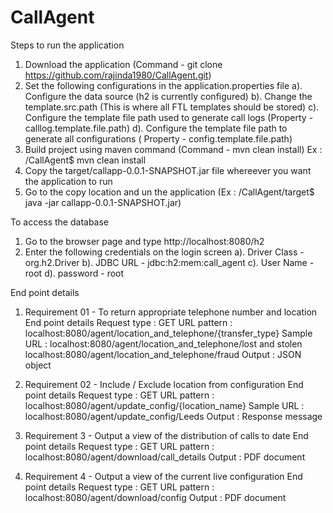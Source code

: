 # CallAgent

Steps to run the application

1. Download the application (Command - git clone https://github.com/rajinda1980/CallAgent.git)
2. Set the following configurations in the application.properties file
    a). Configure the data source (h2 is currently configured)
    b). Change the template.src.path (This is where all FTL templates should be stored)
    c). Configure the template file path used to generate call logs (Property - calllog.template.file.path)
    d). Configure the template file path to generate all configurations ( Property - config.template.file.path)
3. Build project using maven command (Command - mvn clean install) Ex : /CallAgent$ mvn clean install
4. Copy the target/callapp-0.0.1-SNAPSHOT.jar file whereever you want the application to run
5. Go to the copy location and un the application (Ex : /CallAgent/target$ java -jar callapp-0.0.1-SNAPSHOT.jar)


To access the database

1. Go to the browser page and type http://localhost:8080/h2
2. Enter the following credentials on the login screen
    a). Driver Class - org.h2.Driver
    b). JDBC URL - jdbc:h2:mem:call_agent
    c). User Name - root
    d). password - root
    

End point details

1. Requirement 01 - To return appropriate telephone number and location
   End point details
       Request type : GET
       URL pattern : localhost:8080/agent/location_and_telephone/{transfer_type}
       Sample URL : localhost:8080/agent/location_and_telephone/lost and stolen
                    localhost:8080/agent/location_and_telephone/fraud
       Output : JSON object

2. Requirement 02 - Include / Exclude location from configuration
   End point details
       Request type : GET
       URL pattern : localhost:8080/agent/update_config/{location_name}
       Sample URL : localhost:8080/agent/update_config/Leeds
       Output : Response message
       
3. Requirement 3 - Output a view of the distribution of calls to date
   End point details
       Request type : GET
       URL pattern : localhost:8080/agent/download/call_details
       Output : PDF document
       
4. Requirement 4 - Output a view of the current live configuration
   End point details
       Request type : GET
       URL pattern : localhost:8080/agent/download/config
       Output : PDF document
